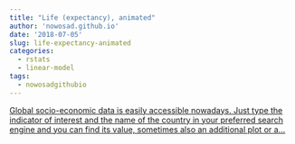 ```yaml
---
title: "Life (expectancy), animated"
author: 'nowosad.github.io'
date: '2018-07-05'
slug: life-expectancy-animated
categories:
  - rstats
  - linear-model
tags:
  - nowosadgithubio
---
```


[Global socio-economic data is easily accessible nowadays. Just type the indicator of interest and the name of the country in your preferred search engine and you can find its value, sometimes also an additional plot or a...<click to read more>](https://nowosad.github.io/post/life-expectancy-animated/)

